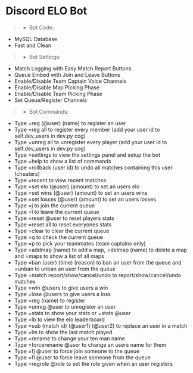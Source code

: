 # Discord ELO Bot
> - Bot Code:
- MySQL Database
- Fast and Clean

> - Bot Settings:
- Match Logging with Easy Match Report Buttons
- Queue Embed with Join and Leave Buttons
- Enable/Disable Team Captain Voice Channels
- Enable/Disable Map Picking Phase
- Enable/Disable Team Picking Phase
- Set Queue/Register Channels


> - Bot Commands:
- Type =reg (@user) (name) to register an user
- Type =reg all to register every member (add your user id to self.dev_users in dev.py cog)
- Type =unreg all to unregister every player (add your user id to self.dev_users in dev.py cog)
- Type =settings to view the settings panel and setup the bot
- Type =help to show a list of commands
- Type =rollback (user id) to undo all matches containing this user (cheaters)
- Type =recent to view recent matches
- Type =set elo (@user) (amount) to set an users elo
- Type =set wins (@user) (amount) to set an users wins
- Type =set losses (@user) (amount) to set an users losses
- Type =j to join the current queue
- Type =l to leave the current queue
- Type =reset @user to reset players stats
- Type =reset all to reset everyones stats
- Type =clear to clear the current queue
- Type =q to check the current queue
- Type =p to pick your teammates (team captains only)
- Type =addmap (name) to add a map, =delmap (name) to delete a map and =maps to show a list of all maps
- Type =ban (user) (time) (reason) to ban an user from the queue and =unban to unban an user from the queue
- Type =match report/show/cancel/undo to report/show/cancel/undo matches
- Type =win @users to give users a win
- Type =lose @users to give users a loss
- Type =reg (name) to register
- Type =unreg @user to unregister an user
- Type =stats to show your stats or =stats @user
- Type =lb to view the elo leaderboard
- Type =sub (match id) (@user1) (@user2) to replace an user in a match
- Type =lm to show the last match played
- Type =rename to change your ten man name
- Type =forcerename @user to change an users name for them
- Type =fj @user to force join someone to the queue
- Type =fl @user to force leave someone from the queue
- Type =regrole @role to set the role given when an user registers 
